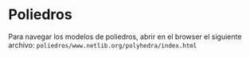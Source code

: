  # Poliedros
Para navegar los modelos de poliedros, abrir en el browser el siguiente archivo:
`poliedros/www.netlib.org/polyhedra/index.html`
